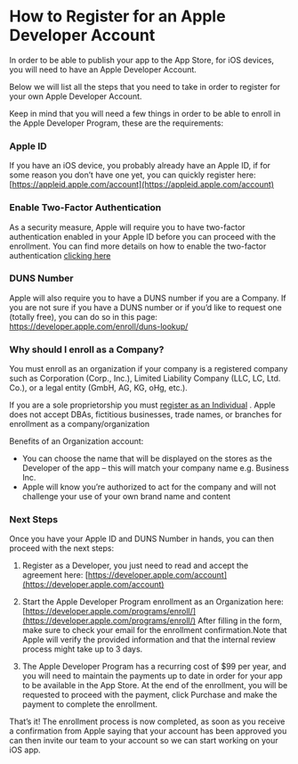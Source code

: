 # How to Register for an Apple Developer Account
In order to be able to publish your app to the App Store, for iOS devices, you will need to have an Apple Developer Account.

Below we will list all the steps that you need to take in order to register for your own Apple Developer Account.

Keep in mind that you will need a few things in order to be able to enroll in the Apple Developer Program, these are the requirements:

### Apple ID

If you have an iOS device, you probably already have an Apple ID, if for some reason you don’t have one yet, you can quickly register here: [https://appleid.apple.com/account](https://appleid.apple.com/account) 

### Enable Two-Factor Authentication

As a security measure, Apple will require you to have two-factor authentication enabled in your Apple ID before you can proceed with the enrollment. You can find more details on how to enable the two-factor authentication [clicking here](https://support.apple.com/en-sg/HT207198) 

### DUNS Number

Apple will also require you to have a DUNS number if you are a Company. If you are not sure if you have a DUNS number or if you’d like to request one (totally free), you can do so in this page: https://developer.apple.com/enroll/duns-lookup/

### Why should I enroll as a Company?

You must enroll as an organization if your company is a registered company such as Corporation (Corp., Inc.), Limited Liability Company (LLC, LC, Ltd. Co.), or a legal entity (GmbH, AG, KG, oHg, etc.).

If you are a sole proprietorship you must [register as an Individual](https://developer.apple.com/programs/enroll/) . Apple does not accept DBAs, fictitious businesses, trade names, or branches for enrollment as a company/organization

Benefits of an Organization account:
* You can choose the name that will be displayed on the stores as the Developer of the app – this will match your company name e.g. Business Inc.
* Apple will know you’re authorized to act for the company and will not challenge your use of your own brand name and content

### Next Steps

Once you have your Apple ID and DUNS Number in hands, you can then proceed with the next steps:
1. Register as a Developer, you just need to read and accept the agreement here: [https://developer.apple.com/account](https://developer.apple.com/account) 

2. Start the Apple Developer Program enrollment as an Organization here: [https://developer.apple.com/programs/enroll/](https://developer.apple.com/programs/enroll/) After filling in the form, make sure to check your email for the enrollment confirmation.Note that Apple will verify the provided information and that the internal review process might take up to 3 days.

3. The Apple Developer Program has a recurring cost of $99 per year, and you will need to maintain the payments up to date in order for your app to be available in the App Store. At the end of the enrollment, you will be requested to proceed with the payment, click Purchase and make the payment to complete the enrollment.

That’s it! The enrollment process is now completed, as soon as you receive a confirmation from Apple saying that your account has been approved you can then invite our team to your account so we can start working on your iOS app.







